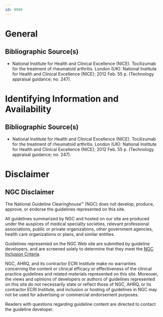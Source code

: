 ```yaml
---
id: 9080
---
```


# General

## Bibliographic Source(s)

- National Institute for Health and Clinical Excellence (NICE). Tocilizumab for the treatment of rheumatoid arthritis. London (UK): National Institute for Health and Clinical Excellence (NICE); 2012 Feb. 55 p. (Technology appraisal guidance; no. 247).

# Identifying Information and Availability

## Bibliographic Source(s)

- National Institute for Health and Clinical Excellence (NICE). Tocilizumab for the treatment of rheumatoid arthritis. London (UK): National Institute for Health and Clinical Excellence (NICE); 2012 Feb. 55 p. (Technology appraisal guidance; no. 247).

# Disclaimer

## NGC Disclaimer

The National Guideline Clearinghouse™ (NGC) does not develop, produce, approve, or endorse the guidelines represented on this site.

All guidelines summarized by NGC and hosted on our site are produced under the auspices of medical specialty societies, relevant professional associations, public or private organizations, other government agencies, health care organizations or plans, and similar entities.

Guidelines represented on the NGC Web site are submitted by guideline developers, and are screened solely to determine that they meet the [NGC Inclusion Criteria](/help-and-about/summaries/inclusion-criteria).

NGC, AHRQ, and its contractor ECRI Institute make no warranties concerning the content or clinical efficacy or effectiveness of the clinical practice guidelines and related materials represented on this site. Moreover, the views and opinions of developers or authors of guidelines represented on this site do not necessarily state or reflect those of NGC, AHRQ, or its contractor ECRI Institute, and inclusion or hosting of guidelines in NGC may not be used for advertising or commercial endorsement purposes.

Readers with questions regarding guideline content are directed to contact the guideline developer.

